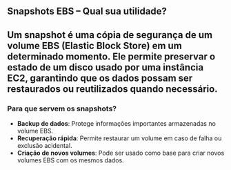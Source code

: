 ##  Snapshots EBS – Qual sua utilidade?
Um **snapshot** é uma cópia de segurança de um volume EBS (Elastic Block Store) em um determinado momento. Ele permite preservar o estado de um disco usado por uma instância EC2, garantindo que os dados possam ser restaurados ou reutilizados quando necessário.
---
### Para que servem os snapshots?
- **Backup de dados**: Protege informações importantes armazenadas no volume EBS.
- **Recuperação rápida**: Permite restaurar um volume em caso de falha ou exclusão acidental.
- **Criação de novos volumes**: Pode ser usado como base para criar novos volumes EBS com os mesmos dados.
